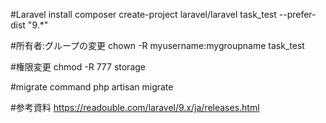 #Laravel install
composer create-project laravel/laravel task_test --prefer-dist "9.*"

#所有者:グループの変更
chown -R myusername:mygroupname task_test

#権限変更
chmod -R 777 storage

#migrate command
php artisan migrate

#参考資料
https://readouble.com/laravel/9.x/ja/releases.html